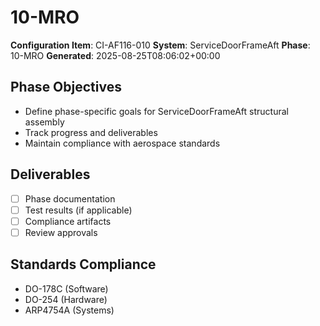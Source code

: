 # 10-MRO

**Configuration Item**: CI-AF116-010
**System**: ServiceDoorFrameAft
**Phase**: 10-MRO
**Generated**: 2025-08-25T08:06:02+00:00

## Phase Objectives
- Define phase-specific goals for ServiceDoorFrameAft structural assembly
- Track progress and deliverables
- Maintain compliance with aerospace standards

## Deliverables
- [ ] Phase documentation
- [ ] Test results (if applicable)
- [ ] Compliance artifacts
- [ ] Review approvals

## Standards Compliance
- DO-178C (Software)
- DO-254 (Hardware)
- ARP4754A (Systems)

